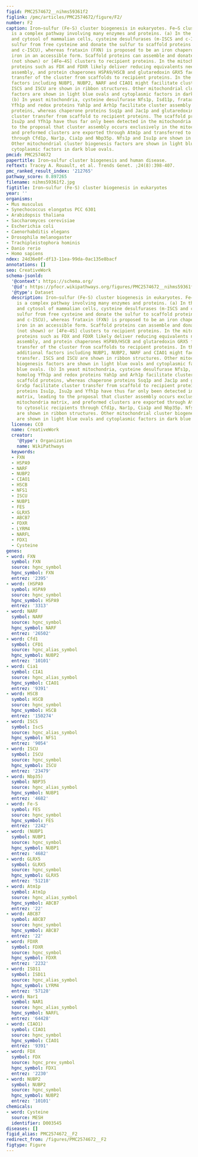 ```yaml
---
figid: PMC2574672__nihms59361f2
figlink: /pmc/articles/PMC2574672/figure/F2/
number: F2
caption: Iron–sulfur (Fe-S) cluster biogenesis in eukaryotes. Fe–S cluster biogenesis
  is a complex pathway involving many enzymes and proteins. (a) In the mitochondria
  and cytosol of mammalian cells, cysteine desulfurases (m-ISCS and c-ISCS) remove
  sulfur from free cysteine and donate the sulfur to scaffold proteins (e.g. m-ISCU
  and c-ISCU), whereas frataxin (FXN) is proposed to be an iron chaperone that delivers
  iron in an accessible form. Scaffold proteins can assemble and donate either [2Fe–2S]
  (not shown) or [4Fe–4S] clusters to recipient proteins. In the mitochondria, redox
  proteins such as FDX and FDXR likely deliver reducing equivalents needed for cluster
  assembly, and protein chaperones HSPA9/HSCB and glutaredoxin GRX5 facilitate the
  transfer of the cluster from scaffolds to recipient proteins. In the cytosol, additional
  factors including NUBP1, NUBP2, NARF and CIAO1 might facilitate cluster transfer.
  ISCS and ISCU are shown in ribbon structures. Other mitochondrial cluster biogenesis
  factors are shown in light blue ovals and cytoplasmic factors in dark blue ovals.
  (b) In yeast mitochondria, cysteine desulfurase Nfs1p, Isd11p, frataxin homolog
  Yfh1p and redox proteins Yah1p and Arh1p facilitate cluster assembly in scaffold
  proteins, whereas chaperone proteins Ssq1p and Jac1p and glutaredoxin Grx5p facilitate
  cluster transfer from scaffold to recipient proteins. The scaffold proteins Isu1p,
  Isu2p and Yfh1p have thus far only been detected in the mitochondria matrix, leading
  to the proposal that cluster assembly occurs exclusively in the mitochondria matrix,
  and preformed clusters are exported through Atm1p and transferred to cytosolic recipients
  through Cfd1p, Nar1p, Cia1p and Nbp35p. Nfs1p and Isu1p are shown in ribbon structures.
  Other mitochondrial cluster biogenesis factors are shown in light blue ovals and
  cytoplasmic factors in dark blue ovals.
pmcid: PMC2574672
papertitle: Iron–sulfur cluster biogenesis and human disease.
reftext: Tracey A. Rouault, et al. Trends Genet. ;24(8):398-407.
pmc_ranked_result_index: '212765'
pathway_score: 0.897265
filename: nihms59361f2.jpg
figtitle: Iron–sulfur (Fe-S) cluster biogenesis in eukaryotes
year: ''
organisms:
- Mus musculus
- Synechococcus elongatus PCC 6301
- Arabidopsis thaliana
- Saccharomyces cerevisiae
- Escherichia coli
- Caenorhabditis elegans
- Drosophila melanogaster
- Trachipleistophora hominis
- Danio rerio
- Homo sapiens
ndex: 24d36e0f-df13-11ea-99da-0ac135e8bacf
annotations: []
seo: CreativeWork
schema-jsonld:
  '@context': https://schema.org/
  '@id': https://pfocr.wikipathways.org/figures/PMC2574672__nihms59361f2.html
  '@type': Dataset
  description: Iron–sulfur (Fe-S) cluster biogenesis in eukaryotes. Fe–S cluster biogenesis
    is a complex pathway involving many enzymes and proteins. (a) In the mitochondria
    and cytosol of mammalian cells, cysteine desulfurases (m-ISCS and c-ISCS) remove
    sulfur from free cysteine and donate the sulfur to scaffold proteins (e.g. m-ISCU
    and c-ISCU), whereas frataxin (FXN) is proposed to be an iron chaperone that delivers
    iron in an accessible form. Scaffold proteins can assemble and donate either [2Fe–2S]
    (not shown) or [4Fe–4S] clusters to recipient proteins. In the mitochondria, redox
    proteins such as FDX and FDXR likely deliver reducing equivalents needed for cluster
    assembly, and protein chaperones HSPA9/HSCB and glutaredoxin GRX5 facilitate the
    transfer of the cluster from scaffolds to recipient proteins. In the cytosol,
    additional factors including NUBP1, NUBP2, NARF and CIAO1 might facilitate cluster
    transfer. ISCS and ISCU are shown in ribbon structures. Other mitochondrial cluster
    biogenesis factors are shown in light blue ovals and cytoplasmic factors in dark
    blue ovals. (b) In yeast mitochondria, cysteine desulfurase Nfs1p, Isd11p, frataxin
    homolog Yfh1p and redox proteins Yah1p and Arh1p facilitate cluster assembly in
    scaffold proteins, whereas chaperone proteins Ssq1p and Jac1p and glutaredoxin
    Grx5p facilitate cluster transfer from scaffold to recipient proteins. The scaffold
    proteins Isu1p, Isu2p and Yfh1p have thus far only been detected in the mitochondria
    matrix, leading to the proposal that cluster assembly occurs exclusively in the
    mitochondria matrix, and preformed clusters are exported through Atm1p and transferred
    to cytosolic recipients through Cfd1p, Nar1p, Cia1p and Nbp35p. Nfs1p and Isu1p
    are shown in ribbon structures. Other mitochondrial cluster biogenesis factors
    are shown in light blue ovals and cytoplasmic factors in dark blue ovals.
  license: CC0
  name: CreativeWork
  creator:
    '@type': Organization
    name: WikiPathways
  keywords:
  - FXN
  - HSPA9
  - NARF
  - NUBP2
  - CIAO1
  - HSCB
  - NFS1
  - ISCU
  - NUBP1
  - FES
  - GLRX5
  - ABCB7
  - FDXR
  - LYRM4
  - NARFL
  - FDX1
  - Cysteine
genes:
- word: FXN
  symbol: FXN
  source: hgnc_symbol
  hgnc_symbol: FXN
  entrez: '2395'
- word: (HSPA9
  symbol: HSPA9
  source: hgnc_symbol
  hgnc_symbol: HSPA9
  entrez: '3313'
- word: NARF
  symbol: NARF
  source: hgnc_symbol
  hgnc_symbol: NARF
  entrez: '26502'
- word: Cfd1
  symbol: CFD1
  source: hgnc_alias_symbol
  hgnc_symbol: NUBP2
  entrez: '10101'
- word: Cia1
  symbol: CIA1
  source: hgnc_alias_symbol
  hgnc_symbol: CIAO1
  entrez: '9391'
- word: HSCB
  symbol: HSCB
  source: hgnc_symbol
  hgnc_symbol: HSCB
  entrez: '150274'
- word: ISCS
  symbol: IscS
  source: hgnc_alias_symbol
  hgnc_symbol: NFS1
  entrez: '9054'
- word: ISCU
  symbol: ISCU
  source: hgnc_symbol
  hgnc_symbol: ISCU
  entrez: '23479'
- word: Nbp35)
  symbol: NBP35
  source: hgnc_alias_symbol
  hgnc_symbol: NUBP1
  entrez: '4682'
- word: Fe-S
  symbol: FES
  source: hgnc_symbol
  hgnc_symbol: FES
  entrez: '2242'
- word: (NUBP1
  symbol: NUBP1
  source: hgnc_symbol
  hgnc_symbol: NUBP1
  entrez: '4682'
- word: GLRX5
  symbol: GLRX5
  source: hgnc_symbol
  hgnc_symbol: GLRX5
  entrez: '51218'
- word: Atm1p
  symbol: Atm1p
  source: hgnc_alias_symbol
  hgnc_symbol: ABCB7
  entrez: '22'
- word: ABCB7
  symbol: ABCB7
  source: hgnc_symbol
  hgnc_symbol: ABCB7
  entrez: '22'
- word: FDXR
  symbol: FDXR
  source: hgnc_symbol
  hgnc_symbol: FDXR
  entrez: '2232'
- word: ISD11
  symbol: ISD11
  source: hgnc_alias_symbol
  hgnc_symbol: LYRM4
  entrez: '57128'
- word: Nar1
  symbol: NAR1
  source: hgnc_alias_symbol
  hgnc_symbol: NARFL
  entrez: '64428'
- word: CIAO1)
  symbol: CIAO1
  source: hgnc_symbol
  hgnc_symbol: CIAO1
  entrez: '9391'
- word: FDX
  symbol: FDX
  source: hgnc_prev_symbol
  hgnc_symbol: FDX1
  entrez: '2230'
- word: NUBP2
  symbol: NUBP2
  source: hgnc_symbol
  hgnc_symbol: NUBP2
  entrez: '10101'
chemicals:
- word: Cysteine
  source: MESH
  identifier: D003545
diseases: []
figid_alias: PMC2574672__F2
redirect_from: /figures/PMC2574672__F2
figtype: Figure
---
```

